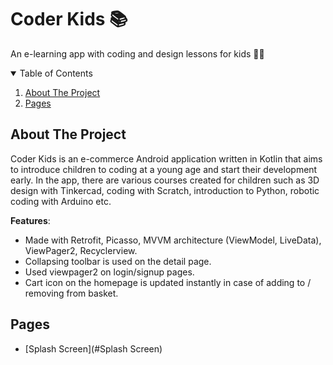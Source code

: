 # Coder Kids :books:
An e-learning app with coding and design lessons for kids :girl::boy:
<!-- TABLE OF CONTENTS -->
<details open="open">
  <summary>Table of Contents</summary>
  <ol>
    <li>
      <a href="#about-the-project">About The Project</a>
      <ul>
      </ul>
    </li>
    <li>
      <a href="#Features">Pages</a>
</details>
  
## About The Project

Coder Kids is an e-commerce Android application written in Kotlin that aims to introduce children to coding at a young age and start their development early. In the app, there are various courses created for children such as 3D design with Tinkercad, coding with Scratch, introduction to Python, robotic coding with Arduino etc.

**Features**:
* Made with Retrofit, Picasso, MVVM architecture (ViewModel, LiveData), ViewPager2, Recyclerview.
* Collapsing toolbar is used on the detail page.
* Used viewpager2 on login/signup pages.
* Cart icon on the homepage is updated instantly in case of adding to / removing from basket.
  
## Pages
 - [Splash Screen](#Splash Screen)
  
